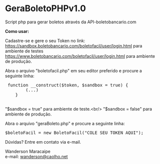 # GeraBoletoPHPv1.0
Script php para gerar boletos através da API-boletobancario.com 

<b>Como usar:</b>

Cadastre-se e gere o seu Token no link:<br/> 
https://sandbox.boletobancario.com/boletofacil/user/login.html para ambiente de testes <br/> https://www.boletobancario.com/boletofacil/user/login.html para ambiente de produção.

Abra o arquivo "boletofacil.php" em seu editor preferido e procure a seguinte linha:

 <pre>
 function __construct($token, $sandbox = true) { 
        (...)        
    }
   </pre>  
   
    
"$sandbox = true" para ambiente de teste.<br/>
"$sandbox = false" para ambiente de produção.


Abra o arquivo "geraBoleto.php" e procure a seguinte linha:

<pre>
$boletoFacil = new BoletoFacil("COLE_SEU_TOKEN_AQUI");
</pre>


Dúvidas? Entre em contato via e-mail.

Wanderson Maracaipe<br/>
e-mail: wanderson@caolho.net

